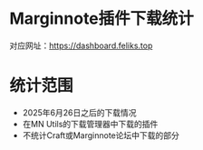 # Marginnote插件下载统计

对应网址：https://dashboard.feliks.top

# 统计范围
* 2025年6月26日之后的下载情况
* 在MN Utils的下载管理器中下载的插件
* 不统计Craft或Marginnote论坛中下载的部分
